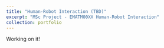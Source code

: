```yaml
---
title: "Human-Robot Interaction (TBD)"
excerpt: "MSc Project - EMATM00XX Human-Robot Interaction"
collection: portfolio
---
```


Working on it!
